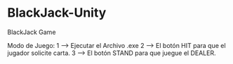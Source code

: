 # BlackJack-Unity
BlackJack Game

Modo de Juego:
1 --> Ejecutar el Archivo .exe
2 --> El botón HIT para que el jugador solicite carta.
3 --> El botón STAND para que juegue el DEALER.
